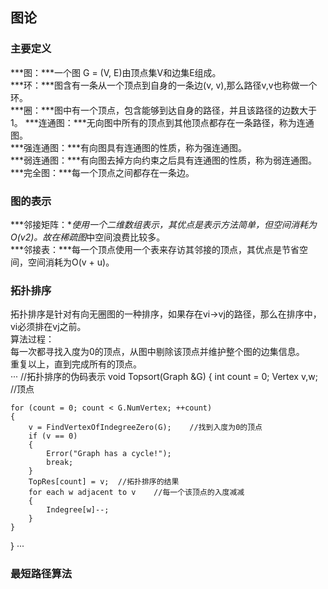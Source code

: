 ## 图论
### 主要定义
***图：***一个图 G = (V, E)由顶点集V和边集E组成。  
***环：***图含有一条从一个顶点到自身的一条边(v, v),那么路径v,v也称做一个环。  
***圈：***图中有一个顶点，包含能够到达自身的路径，并且该路径的边数大于1。
***连通图：***无向图中所有的顶点到其他顶点都存在一条路径，称为连通图。  
***强连通图：***有向图具有连通图的性质，称为强连通图。  
***弱连通图：***有向图去掉方向约束之后具有连通图的性质，称为弱连通图。  
***完全图：***每一个顶点之间都存在一条边。  
  
### 图的表示
***邻接矩阵：***使用一个二维数组表示，其优点是表示方法简单，但空间消耗为O(v2)。故在*稀疏图*中空间浪费比较多。  
***邻接表：***每一个顶点使用一个表来存访其邻接的顶点，其优点是节省空间，空间消耗为O(v + u)。  

### 拓扑排序
拓扑排序是针对有向无圈图的一种排序，如果存在vi->vj的路径，那么在排序中，vi必须排在vj之前。  
算法过程：  
每一次都寻找入度为0的顶点，从图中剔除该顶点并维护整个图的边集信息。  
重复以上，直到完成所有的顶点。  
···
//拓扑排序的伪码表示
void Topsort(Graph &G)
{
	int count = 0;
	Vertex v,w; 	//顶点
	
	for (count = 0; count < G.NumVertex; ++count)
	{
		v = FindVertexOfIndegreeZero(G);	//找到入度为0的顶点
		if (v == 0)
		{
			Error("Graph has a cycle!");
			break;
		}
		TopRes[count] = v;	//拓扑排序的结果
		for each w adjacent to v	//每一个该顶点的入度减减
		{
			Indegree[w]--;
		}	
	}
}
···

### 最短路径算法
